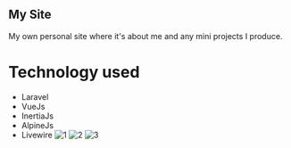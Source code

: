## My Site

My own personal site where it's about me and any mini projects I produce.

# Technology used
- Laravel
- VueJs
- InertiaJs
- AlpineJs
- Livewire
![1](https://user-images.githubusercontent.com/5163299/200240729-59e638cc-07bb-45a4-91c2-ea45e3e51cb2.PNG)
![2](https://user-images.githubusercontent.com/5163299/200240736-0b08a379-50f3-4383-8abb-fb95f42b3639.PNG)
![3](https://user-images.githubusercontent.com/5163299/200240745-a33ee871-906e-4056-bb29-20393395cae9.PNG)
